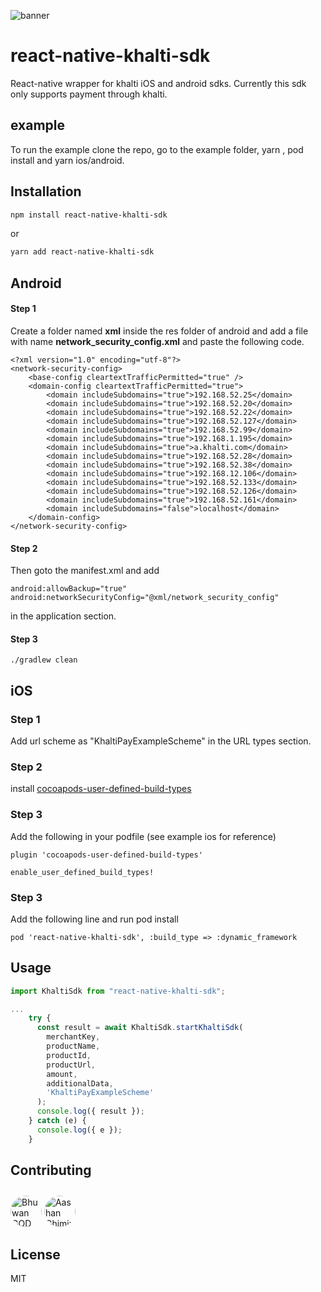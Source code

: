 ![banner](https://user-images.githubusercontent.com/30138390/121176798-5c999100-c87c-11eb-95f7-a9532f42972d.png)

# react-native-khalti-sdk

React-native wrapper for khalti iOS and android sdks. Currently this sdk only supports payment through khalti.

## example
To run the example clone the repo, go to the example folder, yarn , pod install and yarn ios/android.

## Installation

```sh
npm install react-native-khalti-sdk
```
or
```sh
yarn add react-native-khalti-sdk
```

## Android
#### Step 1
Create a folder named **xml** inside the res folder of android and add a file with name **network_security_config.xml** and paste the following code.
```
<?xml version="1.0" encoding="utf-8"?>
<network-security-config>
    <base-config cleartextTrafficPermitted="true" />
    <domain-config cleartextTrafficPermitted="true">
        <domain includeSubdomains="true">192.168.52.25</domain>
        <domain includeSubdomains="true">192.168.52.20</domain>
        <domain includeSubdomains="true">192.168.52.22</domain>
        <domain includeSubdomains="true">192.168.52.127</domain>
        <domain includeSubdomains="true">192.168.52.99</domain>
        <domain includeSubdomains="true">192.168.1.195</domain>
        <domain includeSubdomains="true">a.khalti.com</domain>
        <domain includeSubdomains="true">192.168.52.28</domain>
        <domain includeSubdomains="true">192.168.52.38</domain>
        <domain includeSubdomains="true">192.168.12.106</domain>
        <domain includeSubdomains="true">192.168.52.133</domain>
        <domain includeSubdomains="true">192.168.52.126</domain>
        <domain includeSubdomains="true">192.168.52.161</domain>
        <domain includeSubdomains="false">localhost</domain>
    </domain-config>
</network-security-config>

```
#### Step 2
Then goto the manifest.xml and add
```
android:allowBackup="true"
android:networkSecurityConfig="@xml/network_security_config"
```
in the application section.
#### Step 3
```
./gradlew clean
```

## iOS
### Step 1
Add url scheme as "KhaltiPayExampleScheme" in the URL types section.
### Step 2
install [cocoapods-user-defined-build-types](https://github.com/joncardasis/cocoapods-user-defined-build-types)
### Step 3
Add the following in your podfile (see example ios for reference)
```
plugin 'cocoapods-user-defined-build-types'

enable_user_defined_build_types!
```
### Step 3
Add the following line and run pod install
```
pod 'react-native-khalti-sdk', :build_type => :dynamic_framework
```

## Usage

```js
import KhaltiSdk from "react-native-khalti-sdk";

...
    try {
      const result = await KhaltiSdk.startKhaltiSdk(
        merchantKey,
        productName,
        productId,
        productUrl,
        amount,
        additionalData,
        'KhaltiPayExampleScheme'
      );
      console.log({ result });
    } catch (e) {
      console.log({ e });
    }
```

## Contributing
<a href="https://github.com/aanjan123" target="_blank"><img src="https://avatars.githubusercontent.com/u/19562165?v=4"
width=50
height=50
raw=true
alt="Bhuwan GOD Kandel"
style="border-radius: 40px;margin-top:10px" ></a>
<a href="https://github.com/aashan10" target="_blank"><img src="https://avatars.githubusercontent.com/u/18713900?v=4"
width=50
height=50
raw=true
alt="Aashan Ghimire"
style="border-radius: 40px;margin-top:10px" ></a>

## License

MIT
